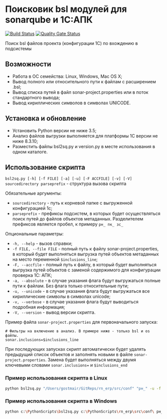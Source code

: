 # Поисковик bsl модулей для sonarqube и 1С:АПК

[![Build Status](https://travis-ci.org/brobots-corporation/bsl2sq.svg?branch=master)](https://travis-ci.org/brobots-corporation/bsl2sq) [![Quality Gate Status](https://sonarcloud.io/api/project_badges/measure?project=bsl2sq&metric=alert_status)](https://sonarcloud.io/dashboard?id=bsl2sq)

Поиск bsl файлов проекта (конфигурации 1С) по вхождению в подсистемы

## Возможности

* Работа в ОС семейства: Linux, Windows, Mac OS X;
* Вывод полного или относительного пути к файлам с расширением .bsl;
* Вывод списка путей в файл sonar-project.properties или в поток стандартного вывода;
* Вывод кириллических символов в символах UNICODE.

## Установка и обновление

* Установить Python версии не ниже 3.5;
* Анализ файлов выгрузки выполняется для платформы 1С версии не ниже 8.3.10;
* Разместить файлы bsl2sq.py и version.py в месте использования в одном каталоге.

## Использование скрипта

`bsl2sq.py [-h] [-f FILE] [-a] [-u] [-F ACCFILE] [-v] [-V] sourcedirectory parseprefix` - структура вызова скрипта

Обязательные аргументы:
* `sourcedirectory` - путь к корневой папке с выгруженной конфигурацией 1с;
* `parseprefix` -  префиксы подсистем, в которых будет осуществляться поиск путей до файлов объектов метаданных. Разделителем префиксов является пробел, к примеру `рн_ пк_ зс_`
  
Опциональные параметры:
* `-h, --help` - вызов справки;
* `-f FILE, --file FILE` - полный путь к файлу sonar-project.properties, в который будет выполняться выгрузка путей объектов метаданных на место переменной `$inclusions_line`;
* `-F, --accfile` - полный путь к файлу, в который будет выполняться выгрузка путей объектов с заменой содержимого для конфигурации проверка 1С: АПК;
* `-a, --absolute` - в случае указания флага будут выгружаться полные пути к файлам. Без флага только относительные пути;
* `-u, --unicode` - в случае указания флага будут выгружаться все кириллические символы в символах unicode;
* `-v, --verbose` - в случае указания флага будут выводиться подробная информация;
* `-V, --version` - вывод версии скрипта.

Пример файла `sonar-project.properties` для первоначального запуска:

```properties
# Фильтры на включение в анализ. В примере ниже - только bsl и os файлы.
sonar.inclusions=$inclusions_line
```
При последующих запусках скрипт автоматически будет удалять предыдущий список  объектов и заполнять новыми в файле `sonar-project.properties`. Замена будет выполняться между двумя ключевыми словами `sonar.inclusions=` и `$inclusions_end`

### Пример использования скрипта в Linux

```sh
python bsl2sq.py "/Users/gostmair/GitReps/rn_erp/src/conf" "рн_" -u -f "/Users/gostmair/GitReps/rn_erp/sonar-project.properties"
```

### Пример использования скрипта в Windows

```sh
python c:\PythonScripts\bsl2sq.py c:\PythonScripts\rn_erp\src\conf\ рн_ -u -f d:\rn_erp\sonar-project.properties
```
